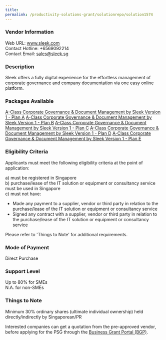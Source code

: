 ```yaml
---
title: 
permalink: /productivity-solutions-grant/solutionrepo/solution1574
---
```


### Vendor Information
Web URL: www.sleek.com <br>Contact Hotline: +6569092214 <br>Contact Email: sales@sleek.sg <br>

### Description

Sleek offers a fully digital experience for the effortless management of corporate governance and company documentation via one easy online platform.

### Packages Available

<a href='https://www.gobusiness.gov.sg/images/psg/DesensitisedSleekDocMgtCRwef8April2021_Part_1.pdf' target='_blank'>A-Class Corporate Governance & Document Management by Sleek Version 1 - Plan A</a>
<a href='https://www.gobusiness.gov.sg/images/psg/DesensitisedSleekDocMgtCRwef8April2021_Part_2.pdf' target='_blank'>A-Class Corporate Governance & Document Management by Sleek Version 1 - Plan B</a>
<a href='https://www.gobusiness.gov.sg/images/psg/DesensitisedSleekDocMgtCRwef8April2021_Part_3.pdf' target='_blank'>A-Class Corporate Governance & Document Management by Sleek Version 1 - Plan C</a>
<a href='https://www.gobusiness.gov.sg/images/psg/DesensitisedSleekDocMgtCRwef8April2021_Part_4.pdf' target='_blank'>A-Class Corporate Governance & Document Management by Sleek Version 1 - Plan D</a>
<a href='https://www.gobusiness.gov.sg/images/psg/DesensitisedSleekDocMgtCRwef8April2021_Part_5.pdf' target='_blank'>A-Class Corporate Governance & Document Management by Sleek Version 1 - Plan E</a>

### Eligibility Criteria

Applicants must meet the following eligibility criteria at the point of application:

a) must be registered in Singapore <br>
b) purchase/lease of the IT solution or equipment or consultancy service must be used in Singapore <br>
c) must not have:
- Made any payment to a supplier, vendor or third party in relation to the purchase/lease of the IT solution or equipment or consultancy service
- Signed any contract with a supplier, vendor or third party in relation to the purchase/lease of the IT solution or equipment or consultancy service

Please refer to 'Things to Note' for additional requirements.

### Mode of Payment
Direct Purchase

### Support Level
Up to 80% for SMEs <br>
N.A. for non-SMEs

### Things to Note
Minimum 30% ordinary shares (ultimate individual ownership) held directly/indirectly by Singaporean/PR

Interested companies can get a quotation from the pre-approved vendor, before applying for the PSG through the <a target='_blank' href='https://www.businessgrants.gov.sg/'>Business Grant Portal (BGP)</a>.
